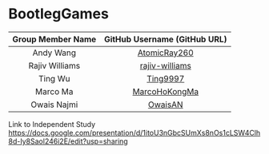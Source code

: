 # BootlegGames

| Group Member Name | GitHub Username (GitHub URL)|
| :------------------------:|:--------------------------------------:|
| Andy Wang | [AtomicRay260](https://github.com/AtomicRay260) |
| Rajiv Williams | [rajiv-williams](https://github.com/rajiv-williams) |
| Ting Wu | [Ting9997](https://github.com/Ting9997) |
| Marco Ma | [MarcoHoKongMa](https://github.com/MarcoHoKongMa) |
| Owais Najmi | [OwaisAN](https://github.com/OwaisAN) |

Link to Independent Study https://docs.google.com/presentation/d/1itoU3nGbcSUmXs8nOs1cLSW4Clh8d-Iy8Saol246i2E/edit?usp=sharing
